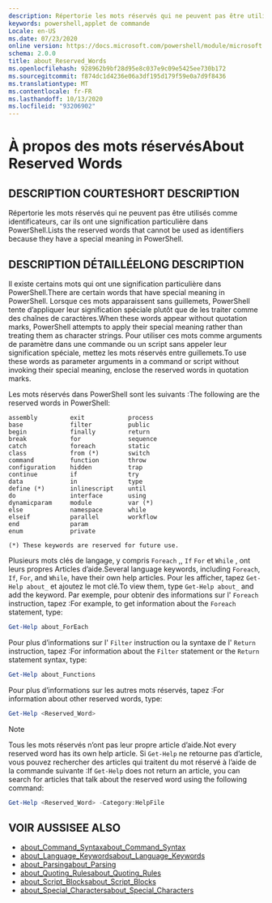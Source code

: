 ```yaml
---
description: Répertorie les mots réservés qui ne peuvent pas être utilisés comme identificateurs, car ils ont une signification particulière dans PowerShell.
keywords: powershell,applet de commande
Locale: en-US
ms.date: 07/23/2020
online version: https://docs.microsoft.com/powershell/module/microsoft.powershell.core/about/about_reserved_words?view=powershell-6&WT.mc_id=ps-gethelp
schema: 2.0.0
title: about_Reserved_Words
ms.openlocfilehash: 928962b9bf28d95e8c037e9c09e5425ee730b172
ms.sourcegitcommit: f874dc1d4236e06a3df195d179f59e0a7d9f8436
ms.translationtype: MT
ms.contentlocale: fr-FR
ms.lasthandoff: 10/13/2020
ms.locfileid: "93206902"
---
```

# <a name="about-reserved-words"></a><span data-ttu-id="5db5c-104">À propos des mots réservés</span><span class="sxs-lookup"><span data-stu-id="5db5c-104">About Reserved Words</span></span>

## <a name="short-description"></a><span data-ttu-id="5db5c-105">DESCRIPTION COURTE</span><span class="sxs-lookup"><span data-stu-id="5db5c-105">SHORT DESCRIPTION</span></span>
<span data-ttu-id="5db5c-106">Répertorie les mots réservés qui ne peuvent pas être utilisés comme identificateurs, car ils ont une signification particulière dans PowerShell.</span><span class="sxs-lookup"><span data-stu-id="5db5c-106">Lists the reserved words that cannot be used as identifiers because they have a special meaning in PowerShell.</span></span>

## <a name="long-description"></a><span data-ttu-id="5db5c-107">DESCRIPTION DÉTAILLÉE</span><span class="sxs-lookup"><span data-stu-id="5db5c-107">LONG DESCRIPTION</span></span>

<span data-ttu-id="5db5c-108">Il existe certains mots qui ont une signification particulière dans PowerShell.</span><span class="sxs-lookup"><span data-stu-id="5db5c-108">There are certain words that have special meaning in PowerShell.</span></span> <span data-ttu-id="5db5c-109">Lorsque ces mots apparaissent sans guillemets, PowerShell tente d’appliquer leur signification spéciale plutôt que de les traiter comme des chaînes de caractères.</span><span class="sxs-lookup"><span data-stu-id="5db5c-109">When these words appear without quotation marks, PowerShell attempts to apply their special meaning rather than treating them as character strings.</span></span> <span data-ttu-id="5db5c-110">Pour utiliser ces mots comme arguments de paramètre dans une commande ou un script sans appeler leur signification spéciale, mettez les mots réservés entre guillemets.</span><span class="sxs-lookup"><span data-stu-id="5db5c-110">To use these words as parameter arguments in a command or script without invoking their special meaning, enclose the reserved words in quotation marks.</span></span>

<span data-ttu-id="5db5c-111">Les mots réservés dans PowerShell sont les suivants :</span><span class="sxs-lookup"><span data-stu-id="5db5c-111">The following are the reserved words in PowerShell:</span></span>

```
assembly         exit            process
base             filter          public
begin            finally         return
break            for             sequence
catch            foreach         static
class            from (*)        switch
command          function        throw
configuration    hidden          trap
continue         if              try
data             in              type
define (*)       inlinescript    until
do               interface       using
dynamicparam     module          var (*)
else             namespace       while
elseif           parallel        workflow
end              param
enum             private

(*) These keywords are reserved for future use.
```

<span data-ttu-id="5db5c-112">Plusieurs mots clés de langage, y compris `Foreach` ,, `If` `For` et `While` , ont leurs propres Articles d’aide.</span><span class="sxs-lookup"><span data-stu-id="5db5c-112">Several language keywords, including `Foreach`, `If`, `For`, and `While`, have their own help articles.</span></span> <span data-ttu-id="5db5c-113">Pour les afficher, tapez `Get-Help about_` et ajoutez le mot clé.</span><span class="sxs-lookup"><span data-stu-id="5db5c-113">To view them, type `Get-Help about_` and add the keyword.</span></span> <span data-ttu-id="5db5c-114">Par exemple, pour obtenir des informations sur l' `Foreach` instruction, tapez :</span><span class="sxs-lookup"><span data-stu-id="5db5c-114">For example, to get information about the `Foreach` statement, type:</span></span>

```powershell
Get-Help about_ForEach
```

<span data-ttu-id="5db5c-115">Pour plus d’informations sur l' `Filter` instruction ou la syntaxe de l' `Return` instruction, tapez :</span><span class="sxs-lookup"><span data-stu-id="5db5c-115">For information about the `Filter` statement or the `Return` statement syntax, type:</span></span>

```powershell
Get-Help about_Functions
```

<span data-ttu-id="5db5c-116">Pour plus d’informations sur les autres mots réservés, tapez :</span><span class="sxs-lookup"><span data-stu-id="5db5c-116">For information about other reserved words, type:</span></span>

```powershell
Get-Help <Reserved_Word>
```

> [!NOTE]
> <span data-ttu-id="5db5c-117">Tous les mots réservés n’ont pas leur propre article d’aide.</span><span class="sxs-lookup"><span data-stu-id="5db5c-117">Not every reserved word has its own help article.</span></span> <span data-ttu-id="5db5c-118">Si `Get-Help` ne retourne pas d’article, vous pouvez rechercher des articles qui traitent du mot réservé à l’aide de la commande suivante :</span><span class="sxs-lookup"><span data-stu-id="5db5c-118">If `Get-Help` does not return an article, you can search for articles that talk about the reserved word using the following command:</span></span>
>
> ```powershell
> Get-Help <Reserved_Word> -Category:HelpFile
> ```

## <a name="see-also"></a><span data-ttu-id="5db5c-119">VOIR AUSSI</span><span class="sxs-lookup"><span data-stu-id="5db5c-119">SEE ALSO</span></span>

- [<span data-ttu-id="5db5c-120">about_Command_Syntax</span><span class="sxs-lookup"><span data-stu-id="5db5c-120">about_Command_Syntax</span></span>](about_Command_Syntax.md)
- [<span data-ttu-id="5db5c-121">about_Language_Keywords</span><span class="sxs-lookup"><span data-stu-id="5db5c-121">about_Language_Keywords</span></span>](about_Language_Keywords.md)
- [<span data-ttu-id="5db5c-122">about_Parsing</span><span class="sxs-lookup"><span data-stu-id="5db5c-122">about_Parsing</span></span>](about_Parsing.md)
- [<span data-ttu-id="5db5c-123">about_Quoting_Rules</span><span class="sxs-lookup"><span data-stu-id="5db5c-123">about_Quoting_Rules</span></span>](about_Quoting_Rules.md)
- [<span data-ttu-id="5db5c-124">about_Script_Blocks</span><span class="sxs-lookup"><span data-stu-id="5db5c-124">about_Script_Blocks</span></span>](about_Script_Blocks.md)
- [<span data-ttu-id="5db5c-125">about_Special_Characters</span><span class="sxs-lookup"><span data-stu-id="5db5c-125">about_Special_Characters</span></span>](about_Special_Characters.md)
